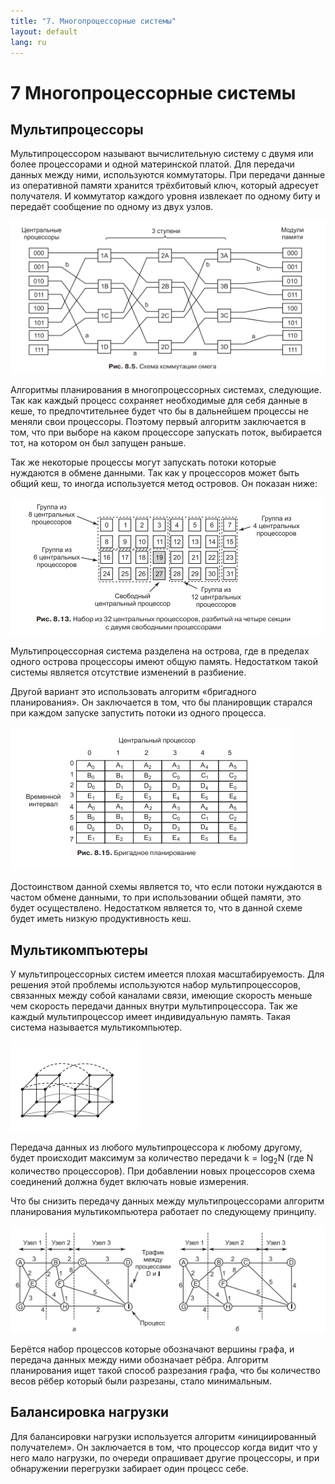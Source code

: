 ```yaml
---
title: "7. Многопроцессорные системы"
layout: default
lang: ru
---
```


# **7** Многопроцессорные системы

## Мультипроцессоры

Мультипроцессором называют вычислительную систему с двумя или более процессорами и одной материнской платой. Для передачи данных между ними, используются коммутаторы. При передачи данные из оперативной памяти хранится трёхбитовый ключ, который адресует получателя. И коммутатор каждого уровня извлекает по одному биту и передаёт сообщение по одному из двух узлов.

![](../assets/images/26.png)

Алгоритмы планирования в многопроцессорных системах, следующие. Так как каждый процесс сохраняет необходимые для себя данные в кеше, то предпочтительнее будет что бы в дальнейшем процессы не меняли свои процессоры. Поэтому первый алгоритм заключается в том, что при выборе на каком процессоре запускать поток, выбирается тот, на котором он был запущен раньше.

Так же некоторые процессы могут запускать потоки которые нуждаются в обмене данными. Так как у процессоров может быть общий кеш, то иногда используется метод островов. Он показан ниже:

![](../assets/images/27.png)

Мультипроцессорная система разделена на острова, где в пределах одного острова процессоры имеют общую память. Недостатком такой системы является отсутствие изменений в разбиение.

Другой вариант это использовать алгоритм «бригадного планирования». Он заключается в том, что бы планировщик старался при каждом запуске запустить потоки из одного процесса.

![](../assets/images/28.png)

Достоинством данной схемы является то, что если потоки нуждаются в частом обмене данными, то при использовании общей памяти, это будет осуществлено. Недостатком является то, что в данной схеме будет иметь низкую продуктивность кеш.

## Мультикомпъютеры

У мультипроцессорных систем имеется плохая масштабируемость. Для решения этой проблемы используются набор мультипроцессоров, связанных между собой каналами связи, имеющие скорость меньше чем скорость передачи данных внутри мультипроцессора. Так же каждый мультипроцессор имеет индивидуальную память. Такая система называется мультикомпьютер.

![](../assets/images/29.png)
	
Передача данных из любого мультипроцессора к любому другому, будет происходит максимум за количество передачи $\mathrm{k}=\log _{2} \mathrm{N}$  (где N  количество процессоров). При добавлении новых процессоров схема соединений должна будет включать новые измерения.

Что бы снизить передачу данных между мультипроцессорами алгоритм планирования мультикомпьютера работает по следующему принципу.

![](../assets/images/30.png)

Берётся набор процессов которые обозначают вершины графа, и передача данных между ними обозначает рёбра. Алгоритм планирования ищет такой способ разрезания графа, что бы количество весов рёбер который были разрезаны, стало минимальным.

## Балансировка нагрузки

Для балансировки нагрузки используется алгоритм «инициированный получателем». Он заключается в том, что процессор когда видит что у него мало нагрузки, по очереди опрашивает другие процессоры, и при обнаружении перегрузки забирает один процесс себе.